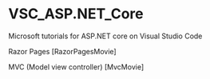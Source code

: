 # VSC_ASP.NET_Core
Microsoft tutorials for ASP.NET core on Visual Studio Code 

Razor Pages [RazorPagesMovie]

MVC (Model view controller) [MvcMovie]
